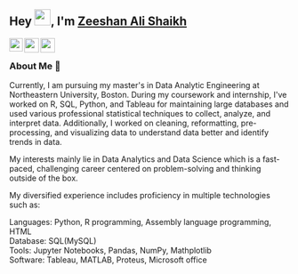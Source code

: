 ## Hey <img src="https://github.com/TheDudeThatCode/TheDudeThatCode/blob/master/Assets/Hi.gif" width="29 px">, I'm [Zeeshan Ali Shaikh](https://www.linkedin.com/in/zeeshan980/) 
<!--
**isupersky/isupersky** is a ✨ _special_ ✨ repository because its `README.md` (this file) appears on your GitHub profile.

Here are some ideas to get you started:

- 🔭 I’m currently working on ...
- 🌱 I’m currently learning ...
- 👯 I’m looking to collaborate on ...
- 🤔 I’m looking for help with ...
- 💬 Ask me about ...
- 📫 How to reach me: ...
- 😄 Pronouns: ...
- ⚡ Fun fact: ...
-->


<a href="https://www.linkedin.com/in/aakash9868sinha/">
  <img align="left" width="24px" src="https://cdn.jsdelivr.net/npm/simple-icons@v3/icons/linkedin.svg"  />
</a>
<a href="mailto:mailtoshaikh.zee@northeastern.com">
  <img align="left" width="26px" src="https://cdn.jsdelivr.net/npm/simple-icons@v3/icons/gmail.svg" />
</a>
<a href="https://isupersky.medium.com/">
  <img align="left" width="26px" src="https://cdn.jsdelivr.net/npm/simple-icons@v3/icons/medium.svg" />
</a>

<br />

### About Me 🚀
Currently, I am pursuing my master's in Data Analytic Engineering at Northeastern University, Boston. During my coursework and internship, I've worked on R, SQL, Python, and Tableau for maintaining large databases and used various professional statistical techniques to collect, analyze, and interpret data. Additionally, I worked on cleaning, reformatting, pre-processing, and visualizing data to understand data better and identify trends in data.<p>

My interests mainly lie in Data Analytics and Data Science which is a fast-paced, challenging career centered on problem-solving and thinking outside of the box.<p>

My diversified experience includes proficiency in multiple technologies such as:<br/>

Languages: Python, R programming, Assembly language programming, HTML<br/>
Database: SQL(MySQL)<br/>
Tools: Jupyter Notebooks, Pandas, NumPy, Mathplotlib<br/>
Software: Tableau, MATLAB, Proteus, Microsoft office<br/>
